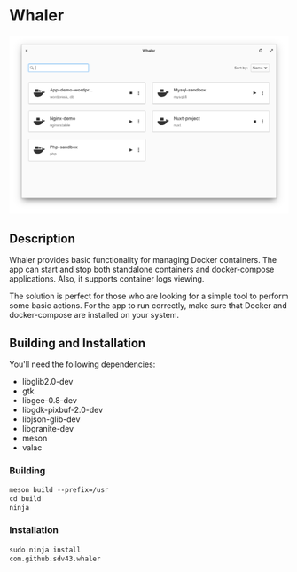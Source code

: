 # Whaler 

![List of Docker containers](data/images/screenshots/screenshot-1.png?raw=true)

## Description

Whaler provides basic functionality for managing Docker containers. The app can start and stop both standalone containers and docker-compose applications. Also, it supports container logs viewing.

The solution is perfect for those who are looking for a simple tool to perform some basic actions. For the app to run correctly, make sure that Docker and docker-compose are installed on your system.
 

## Building and Installation

You'll need the following dependencies:
* libglib2.0-dev
* gtk
* libgee-0.8-dev
* libgdk-pixbuf-2.0-dev
* libjson-glib-dev
* libgranite-dev
* meson
* valac

### Building

```
meson build --prefix=/usr
cd build
ninja
```

### Installation

```
sudo ninja install
com.github.sdv43.whaler
```